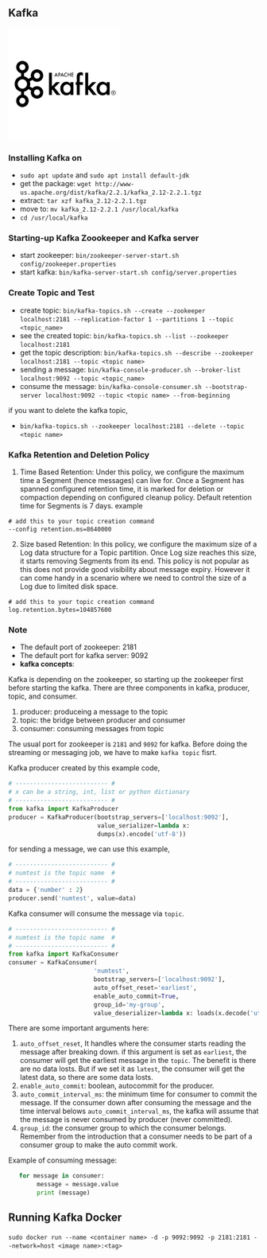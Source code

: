 ## Kafka
![](assets/kafka.png)

### Installing Kafka on 
- `sudo apt update` and  `sudo apt install default-jdk`
- get the package: `wget http://www-us.apache.org/dist/kafka/2.2.1/kafka_2.12-2.2.1.tgz`
- extract: `tar xzf kafka_2.12-2.2.1.tgz`
- move to: `mv kafka_2.12-2.2.1 /usr/local/kafka`
- `cd /usr/local/kafka`


### Starting-up Kafka Zoookeeper and Kafka server
- start zookeeper: `bin/zookeeper-server-start.sh config/zookeeper.properties`
- start kafka: `bin/kafka-server-start.sh config/server.properties`


### Create Topic and Test
- create topic: `bin/kafka-topics.sh --create --zookeeper localhost:2181 --replication-factor 1 --partitions 1 --topic <topic_name>`
- see the created topic: `bin/kafka-topics.sh --list --zookeeper localhost:2181`
- get the topic description: `bin/kafka-topics.sh --describe --zookeeper localhost:2181 --topic <topic name>`
- sending a message: `bin/kafka-console-producer.sh --broker-list localhost:9092 --topic <topic_name>`
- consume the message: `bin/kafka-console-consumer.sh --bootstrap-server localhost:9092 --topic <topic name> --from-beginning`

if you want to delete the kafka topic,
- `bin/kafka-topics.sh --zookeeper localhost:2181 --delete --topic <topic name>`


### Kafka Retention and Deletion Policy
1. Time Based Retention: Under this policy, we configure the maximum time a Segment (hence messages) can live for. Once a Segment has spanned configured retention time, it is marked for deletion or compaction depending on configured cleanup policy. Default retention time for Segments is 7 days. example
```
# add this to your topic creation command
--config retention.ms=8640000 
```

2. Size based Retention: In this policy, we configure the maximum size of a Log data structure for a Topic partition. Once Log size reaches this size, it starts removing Segments from its end. This policy is not popular as this does not provide good visibility about message expiry. However it can come handy in a scenario where we need to control the size of a Log due to limited disk space.
```
# add this to your topic creation command
log.retention.bytes=104857600
```


### Note
- The default port of zookeeper: 2181
- The default port for kafka server: 9092
- **kafka concepts**:  

Kafka is depending on the zookeeper, so starting up the zookeeper first before starting the kafka. There are three components in kafka, producer, topic, and consumer.
1. producer: produceing a message to the topic
2. topic: the bridge between producer and consumer
3. consumer: consuming messages from topic

The usual port for zookeeper is `2181` and `9092` for kafka.  Before doing the streaming or messaging job, we have to make `kafka topic` fisrt. 

Kafka producer created by this example code,
```python
# -------------------------- #
# x can be a string, int, list or python dictionary  
# -------------------------- #
from kafka import KafkaProducer
producer = KafkaProducer(bootstrap_servers=['localhost:9092'],
                         value_serializer=lambda x: 
                         dumps(x).encode('utf-8'))
```

for sending a message, we can use this example,
```python
# -------------------------- #
# numtest is the topic name  #  
# -------------------------- #
data = {'number' : 2}
producer.send('numtest', value=data)
```

Kafka consumer will consume the message via `topic`. 
```python
# -------------------------- #
# numtest is the topic name  #  
# -------------------------- #
from kafka import KafkaConsumer
consumer = KafkaConsumer(
                        'numtest',
                        bootstrap_servers=['localhost:9092'],
                        auto_offset_reset='earliest',
                        enable_auto_commit=True,
                        group_id='my-group',
                        value_deserializer=lambda x: loads(x.decode('utf-8')))
```
There are some important arguments here:
1. `auto_offset_reset`, It handles where the consumer starts reading the message after breaking down. if this argument is set as `earliest`, the consumer will get the earliest message in the `topic`. The benefit is there are no data losts. But if we set it as `latest`, the consumer will get the latest data, so there are some data losts.
2. `enable_auto_commit`: boolean, autocommit for the producer.
3. `auto_commit_interval_ms`: the minimum time for consumer to commit the message. If the consumer down after consuming the message and the time interval belows `auto_commit_interval_ms`, the kafka will assume that the message is never consumed by producer (never committed).
4. `group_id`: the consumer group to which the consumer belongs. Remember from the introduction that a consumer needs to be part of a consumer group to make the auto commit work.

Example of consuming message:
```python 
   for message in consumer:
        message = message.value
        print (message)
```

## Running Kafka Docker
`sudo docker run --name <container name> -d -p 9092:9092 -p 2181:2181 --network=host <image name>:<tag>`







